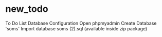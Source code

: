 # new_todo
 To Do List
Database Configuration
Open phpmyadmin
Create Database 'soms'
Import database soms (2).sql (available inside zip package)

